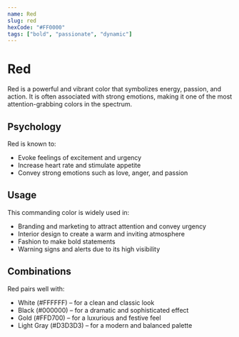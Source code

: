 ```yaml
---
name: Red
slug: red
hexCode: "#FF0000"
tags: ["bold", "passionate", "dynamic"]
---
```


# Red

Red is a powerful and vibrant color that symbolizes energy, passion, and action. It is often associated with strong emotions, making it one of the most attention-grabbing colors in the spectrum.

## Psychology

Red is known to:
- Evoke feelings of excitement and urgency
- Increase heart rate and stimulate appetite
- Convey strong emotions such as love, anger, and passion

## Usage

This commanding color is widely used in:
- Branding and marketing to attract attention and convey urgency
- Interior design to create a warm and inviting atmosphere
- Fashion to make bold statements
- Warning signs and alerts due to its high visibility

## Combinations

Red pairs well with:
- White (#FFFFFF) – for a clean and classic look
- Black (#000000) – for a dramatic and sophisticated effect
- Gold (#FFD700) – for a luxurious and festive feel
- Light Gray (#D3D3D3) – for a modern and balanced palette